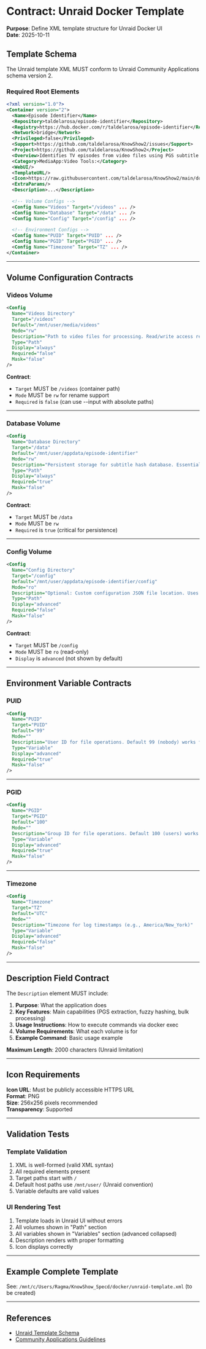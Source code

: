 # Contract: Unraid Docker Template

**Purpose**: Define XML template structure for Unraid Docker UI  
**Date**: 2025-10-11

## Template Schema

The Unraid template XML MUST conform to Unraid Community Applications schema version 2.

### Required Root Elements

```xml
<?xml version="1.0"?>
<Container version="2">
  <Name>Episode Identifier</Name>
  <Repository>taldelarosa/episode-identifier</Repository>
  <Registry>https://hub.docker.com/r/taldelarosa/episode-identifier</Registry>
  <Network>bridge</Network>
  <Privileged>false</Privileged>
  <Support>https://github.com/taldelarosa/KnowShow2/issues</Support>
  <Project>https://github.com/taldelarosa/KnowShow2</Project>
  <Overview>Identifies TV episodes from video files using PGS subtitle matching</Overview>
  <Category>MediaApp:Video Tools:</Category>
  <WebUI/>
  <TemplateURL/>
  <Icon>https://raw.githubusercontent.com/taldelarosa/KnowShow2/main/docs/icon.png</Icon>
  <ExtraParams/>
  <Description>...</Description>
  
  <!-- Volume Configs -->
  <Config Name="Videos" Target="/videos" ... />
  <Config Name="Database" Target="/data" ... />
  <Config Name="Config" Target="/config" ... />
  
  <!-- Environment Configs -->
  <Config Name="PUID" Target="PUID" ... />
  <Config Name="PGID" Target="PGID" ... />
  <Config Name="Timezone" Target="TZ" ... />
</Container>
```

---

## Volume Configuration Contracts

### Videos Volume

```xml
<Config 
  Name="Videos Directory" 
  Target="/videos" 
  Default="/mnt/user/media/videos" 
  Mode="rw" 
  Description="Path to video files for processing. Read/write access required for rename functionality." 
  Type="Path" 
  Display="always" 
  Required="false" 
  Mask="false"
/>
```

**Contract**:
- `Target` MUST be `/videos` (container path)
- `Mode` MUST be `rw` for rename support
- `Required` is `false` (can use --input with absolute paths)

---

### Database Volume

```xml
<Config 
  Name="Database Directory" 
  Target="/data" 
  Default="/mnt/user/appdata/episode-identifier" 
  Mode="rw" 
  Description="Persistent storage for subtitle hash database. Essential for remembering learned episodes." 
  Type="Path" 
  Display="always" 
  Required="true" 
  Mask="false"
/>
```

**Contract**:
- `Target` MUST be `/data`
- `Mode` MUST be `rw`
- `Required` is `true` (critical for persistence)

---

### Config Volume

```xml
<Config 
  Name="Config Directory" 
  Target="/config" 
  Default="/mnt/user/appdata/episode-identifier/config" 
  Mode="ro" 
  Description="Optional: Custom configuration JSON file location. Uses defaults if not provided." 
  Type="Path" 
  Display="advanced" 
  Required="false" 
  Mask="false"
/>
```

**Contract**:
- `Target` MUST be `/config`
- `Mode` MUST be `ro` (read-only)
- `Display` is `advanced` (not shown by default)

---

## Environment Variable Contracts

### PUID

```xml
<Config 
  Name="PUID" 
  Target="PUID" 
  Default="99" 
  Mode="" 
  Description="User ID for file operations. Default 99 (nobody) works for most Unraid setups." 
  Type="Variable" 
  Display="advanced" 
  Required="true" 
  Mask="false"
/>
```

---

### PGID

```xml
<Config 
  Name="PGID" 
  Target="PGID" 
  Default="100" 
  Mode="" 
  Description="Group ID for file operations. Default 100 (users) works for most Unraid setups." 
  Type="Variable" 
  Display="advanced" 
  Required="true" 
  Mask="false"
/>
```

---

### Timezone

```xml
<Config 
  Name="Timezone" 
  Target="TZ" 
  Default="UTC" 
  Mode="" 
  Description="Timezone for log timestamps (e.g., America/New_York)" 
  Type="Variable" 
  Display="advanced" 
  Required="false" 
  Mask="false"
/>
```

---

## Description Field Contract

The `Description` element MUST include:

1. **Purpose**: What the application does
2. **Key Features**: Main capabilities (PGS extraction, fuzzy hashing, bulk processing)
3. **Usage Instructions**: How to execute commands via docker exec
4. **Volume Requirements**: What each volume is for
5. **Example Command**: Basic usage example

**Maximum Length**: 2000 characters (Unraid limitation)

---

## Icon Requirements

**Icon URL**: Must be publicly accessible HTTPS URL  
**Format**: PNG  
**Size**: 256x256 pixels recommended  
**Transparency**: Supported

---

## Validation Tests

### Template Validation

1. XML is well-formed (valid XML syntax)
2. All required elements present
3. Target paths start with `/`
4. Default host paths use `/mnt/user/` (Unraid convention)
5. Variable defaults are valid values

### UI Rendering Test

1. Template loads in Unraid UI without errors
2. All volumes shown in "Path" section
3. All variables shown in "Variables" section (advanced collapsed)
4. Description renders with proper formatting
5. Icon displays correctly

---

## Example Complete Template

See: `/mnt/c/Users/Ragma/KnowShow_Specd/docker/unraid-template.xml` (to be created)

---

## References

- [Unraid Template Schema](https://github.com/Squidly271/docker.templates)
- [Community Applications Guidelines](https://forums.unraid.net/topic/57181-docker-faq/)
